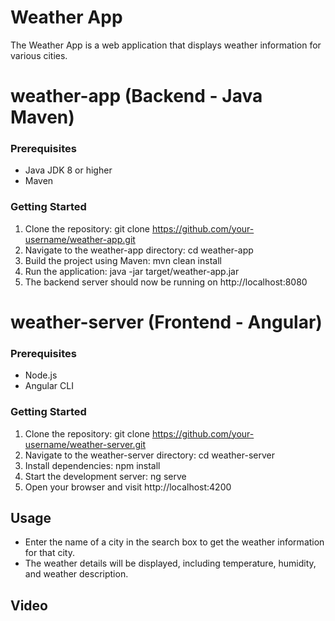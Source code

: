 # Weather App
  The Weather App is a web application that displays weather information for various cities.

# weather-app (Backend - Java Maven)
### Prerequisites
  * Java JDK 8 or higher
  * Maven

### Getting Started
  1. Clone the repository: git clone https://github.com/your-username/weather-app.git
  2. Navigate to the weather-app directory: cd weather-app
  3. Build the project using Maven: mvn clean install
  4. Run the application: java -jar target/weather-app.jar
  5. The backend server should now be running on http://localhost:8080


# weather-server (Frontend - Angular)
### Prerequisites
  * Node.js
  * Angular CLI


### Getting Started
  1. Clone the repository: git clone https://github.com/your-username/weather-server.git
  2. Navigate to the weather-server directory: cd weather-server
  3. Install dependencies: npm install
  4. Start the development server: ng serve
  5. Open your browser and visit http://localhost:4200

## Usage
  * Enter the name of a city in the search box to get the weather information for that city.
  * The weather details will be displayed, including temperature, humidity, and weather description.

## Video

